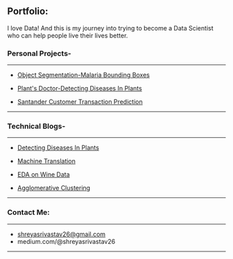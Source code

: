 ## Portfolio:

I love Data! And this is my journey into trying to become a Data Scientist who can help people live their lives better.


### Personal Projects-

---

- [Object Segmentation-Malaria Bounding Boxes](https://github.com/ShreyaSrivastav00/object-segmentation)


- [Plant's Doctor-Detecting Diseases In Plants](https://github.com/ShreyaSrivastav00/plant-disease-detection)


- [Santander Customer Transaction Prediction](https://github.com/ShreyaSrivastav00/Santander-customer-transaction-prediction)

---

### Technical Blogs-

---

- [Detecting Diseases In Plants](https://medium.com/analytics-vidhya/plants-doctor-detecting-diseases-in-plants-e5c44c569bdb)

- [Machine Translation](https://medium.com/analytics-vidhya/plants-doctor-detecting-diseases-in-plants-e5c44c569bdb)

- [EDA on Wine Data](https://medium.com/@shreyasrivastav26/exploratory-data-analysis-on-wine-data-set-46ff17a42cd4)

- [Agglomerative Clustering](https://medium.com/@shreyasrivastav26/agglomerative-clustering-d37f2610893)

---

### Contact Me:
---

- shreyasrivastav26@gmail.com
- medium.com/@shreyasrivastav26

---
